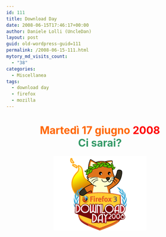 ```yaml
---
id: 111
title: Download Day
date: 2008-06-15T17:46:17+00:00
author: Daniele Lolli (UncleDan)
layout: post
guid: old-wordpress-guid=111
permalink: /2008-06-15-111.html
mytory_md_visits_count:
  - "38"
categories:
  - Miscellanea
tags:
  - download day
  - firefox
  - mozilla
---
```

<h1 style="text-align: center;">
  <span style="color: #ff6600;">Martedì 17 giugno <span style="color: #ff0000;">2008</span><br /> <span style="color: #339966;">Ci sarai?</span></span>
</h1>

<p style="text-align: center;">
  <img title="Download Day" src="/uploads/2008/06/dday_badge_fox.png" alt="Download Day" border="0" />
</p>